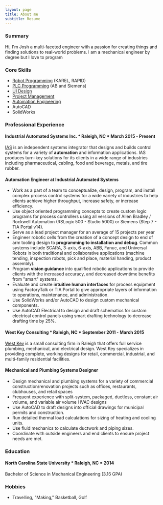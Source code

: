 ```yaml
---
layout: page
title: About me
subtitle: Resume
---
```


### Summary

Hi, I'm Josh a multi-faceted engineer with a passion for creating things and finding solutions to real-world problems. I am a mechanical engineer by degree but I love to program 

### Core Skills

- [Robot Programming](https://josh-best.github.io/tags/#Robot%20Programming) (KAREL, RAPID)
- [PLC Programming](https://josh-best.github.io/tags/#PLC%20Programming) (AB and Siemens)
- [UI Design](https://josh-best.github.io/tags/#UI%20Design)
- [Project Management](https://josh-best.github.io/tags/#Project%20Management)
- [Automation Engineering](https://josh-best.github.io/tags/#Automation)
- AutoCAD
- SolidWorks

### Professional Experience
 
#### Industrial Automated Systems Inc. * Raleigh, NC * March 2015 - Present

[IAS](http://ias-nc.com/) is an independent systems integrator that designs and builds control systems for a variety of **automation**
and information applications. IAS produces turn-key solutions for its clients in a wide range of industries
including pharmaceutical, cabling, food and beverage, metals, and tire rubber.

#### Automation Engineer at Industrial Automated Systems

- Work as a part of a team to conceptualize, design, program, and install complex process control systems for a wide variety of industries to help clients achieve higher throughput, increase safety, or increase efficiency.
- Use object oriented programming concepts to create custom logic programs for process controllers using all versions of Allen Bradley / Rockwell Automation (RSLogix 500 - Studio 5000) or Siemens (Step 7 - TIA Portal v14).
- Serve as a lead project manager for an average of 15 projects per year
- Engineer robotic cells from the creation of a concept design to end of arm tooling design to **programming to installation and debug**. Common systems include SCARA, 3-axis, 6-axis, ABB, Fanuc, and Universal Robots in both traditional and collaborative applications (machine tending, inspection robots, pick and place, material handing, product assembly).
- Program **vision guidance** into qualified robotic applications to provide clients with the increased accuracy, and decreased downtime benefits from "smart" systems.
- Evaluate and create **intuitive human interfaces** for process equipment using FactoryTalk or TIA Portal to give appropriate layers of information to operations, maintenance, and administration.
- Use SolidWorks and/or AutoCAD to design custom mechanical components.
- Use AutoCAD Electrical to design and draft schematics for custom electrical control panels using smart drafting technology to decrease drafting time by 25%.
 
#### West Key Consulting * Raleigh, NC * September 2011 - March 2015

[West Key](http://www.westkeyconsulting.com/) is a small consulting firm in Raleigh that offers full service plumbing, mechanical, and electrical design. West Key specializes in providing complete, working designs for retail, commercial, industrial, and multi-family
residential facilities.

#### Mechanical and Plumbing Systems Designer
- Design mechanical and plumbing systems for a variety of commercial construction/renovation
projects such as offices, restaurants, clubhouses, and retail spaces
- Frequent experience with split-system, packaged, ductless, constant air volume, and variable air
volume HVAC designs
- Use AutoCAD to draft designs into official drawings for municipal permits and construction.
- Run detailed thermal load calculations for sizing of heating and cooling units.
- Use fluid mechanics to calculate ductwork and piping sizes.
- Coordinate with outside engineers and end clients to ensure project needs are met.

### Education

#### North Carolina State University * Raleigh, NC * 2014
Bachelor of Science in Mechanical Engineering (3.16 GPA)

### Hobbies
- Travelling, "Making," Basketball, Golf
